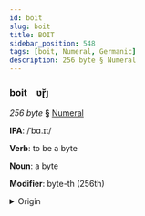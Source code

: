 ```yaml
---
id: boit
slug: boit
title: BOIT
sidebar_position: 548
tags: [boit, Numeral, Germanic]
description: 256 byte § Numeral
---
```


### boit&emsp;<span kind="abugida">ʋɽ̆ȷ</span>

*256 byte* **§** [Numeral](../../tags/Numeral)

**IPA**: /ˈbɑ.ɪt/

**Verb**: to be a byte

**Noun**: a byte

**Modifier**: byte-th (256th)

<details>
    <summary>Origin</summary>
    English byte /baɪt/<br/>
    <em>Germanic Language Family</em>
</details>